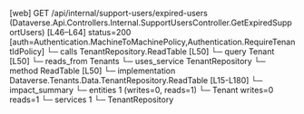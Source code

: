 [web] GET /api/internal/support-users/expired-users  (Dataverse.Api.Controllers.Internal.SupportUsersController.GetExpiredSupportUsers)  [L46–L64] status=200 [auth=Authentication.MachineToMachinePolicy,Authentication.RequireTenantIdPolicy]
  └─ calls TenantRepository.ReadTable [L50]
  └─ query Tenant [L50]
    └─ reads_from Tenants
  └─ uses_service TenantRepository
    └─ method ReadTable [L50]
      └─ implementation Dataverse.Tenants.Data.TenantRepository.ReadTable [L15-L180]
  └─ impact_summary
    └─ entities 1 (writes=0, reads=1)
      └─ Tenant writes=0 reads=1
    └─ services 1
      └─ TenantRepository


